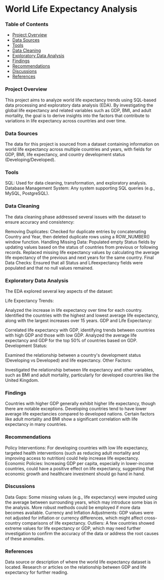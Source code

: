 # World Life Expectancy Analysis

### Table of Contents
- [Project Overview](#project-overview)
- [Data Sources](#data-sources)
- [Tools](#tools)
- [Data Cleaning](#data-cleaning)
- [Exploratory Data Analysis](#exploratory-data-analysis)
- [Findings](#findings)
- [Recommendations](#recommendations)
- [Discussions](#discussions)
- [References](#references)
  
### Project Overview
This project aims to analyze world life expectancy trends using SQL-based data processing and exploratory data analysis (EDA). By investigating the global life expectancy and related variables such as GDP, BMI, and adult mortality, the goal is to derive insights into the factors that contribute to variations in life expectancy across countries and over time.

### Data Sources
The data for this project is sourced from a dataset containing information on world life expectancy across multiple countries and years, with fields for GDP, BMI, life expectancy, and country development status (Developing/Developed).

### Tools
SQL: Used for data cleaning, transformation, and exploratory analysis.
Database Management System: Any system supporting SQL queries (e.g., MySQL, PostgreSQL).

### Data Cleaning
The data cleaning phase addressed several issues with the dataset to ensure accuracy and consistency:

Removing Duplicates: Checked for duplicate entries by concatenating Country and Year, then deleted duplicate rows using a ROW_NUMBER() window function.
Handling Missing Data:
Populated empty Status fields by updating values based on the status of countries from previous or following records.
Replaced missing life expectancy values by calculating the average life expectancy of the previous and next years for the same country.
Final Data Checks: Ensured that all Status and Lifeexpectancy fields were populated and that no null values remained.

### Exploratory Data Analysis
The EDA explored several key aspects of the dataset:

Life Expectancy Trends:

Analyzed the increase in life expectancy over time for each country.
Identified the countries with the highest and lowest average life expectancy, along with the largest increases over 15 years.
GDP and Life Expectancy:

Correlated life expectancy with GDP, identifying trends between countries with high GDP and those with low GDP.
Analyzed the average life expectancy and GDP for the top 50% of countries based on GDP.
Development Status:

Examined the relationship between a country's development status (Developing vs Developed) and life expectancy.
Other Factors:

Investigated the relationship between life expectancy and other variables, such as BMI and adult mortality, particularly for developed countries like the United Kingdom.

### Findings
Countries with higher GDP generally exhibit higher life expectancy, though there are notable exceptions.
Developing countries tend to have lower average life expectancies compared to developed nations.
Certain factors like adult mortality and BMI show a significant correlation with life expectancy in many countries.

### Recommendations
Policy Interventions: For developing countries with low life expectancy, targeted health interventions (such as reducing adult mortality and improving access to nutrition) could help increase life expectancy.
Economic Policies: Increasing GDP per capita, especially in lower-income countries, could have a positive effect on life expectancy, suggesting that economic growth and healthcare investment should go hand in hand.

### Discussions
Data Gaps: Some missing values (e.g., life expectancy) were imputed using the average between surrounding years, which may introduce some bias in the analysis. More robust methods could be employed if more data becomes available.
Currency and Inflation Adjustments: GDP values were not adjusted for inflation or currency differences, which might affect cross-country comparisons of life expectancy.
Outliers: A few countries showed extreme values for life expectancy or GDP, which may need further investigation to confirm the accuracy of the data or address the root causes of these anomalies.

### References
Data source or description of where the world life expectancy dataset is located.
Research or articles on the relationship between GDP and life expectancy for further reading.
